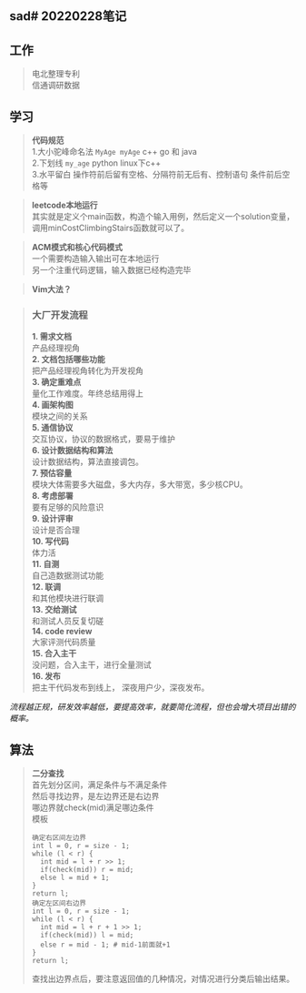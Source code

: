 sad# 20220228笔记
---
## 工作
> 电北整理专利  
> 信通调研数据

## 学习
>**代码规范**   
1.大小驼峰命名法  ``` MyAge myAge ``` c++ go 和 java   
2.下划线 ``` my_age ``` python linux下c++  
3.水平留白 操作符前后留有空格、分隔符前无后有、控制语句
条件前后空格等  

>**leetcode本地运行**  
其实就是定义个main函数，构造个输入用例，然后定义一个solution变量，调用minCostClimbingStairs函数就可以了。

> **ACM模式和核心代码模式**  
一个需要构造输入输出可在本地运行  
另一个注重代码逻辑，输入数据已经构造完毕

> **Vim大法？**

> ### 大厂开发流程  
>**1. 需求文档**   
产品经理视角   
**2. 文档包括哪些功能**  
把产品经理视角转化为开发视角  
**3. 确定重难点**   
量化工作难度。年终总结用得上  
**4. 画架构图**  
模块之间的关系  
**5. 通信协议**  
交互协议，协议的数据格式，要易于维护  
**6. 设计数据结构和算法**  
设计数据结构，算法直接调包。  
**7. 预估容量**  
模块大体需要多大磁盘，多大内存，多大带宽，多少核CPU。  
**8. 考虑部署**  
要有足够的风险意识  
**9. 设计评审**  
设计是否合理  
**10. 写代码**  
体力活  
**11. 自测**  
自己造数据测试功能  
**12. 联调**  
和其他模块进行联调  
**13. 交给测试**  
和测试人员反复切磋  
**14. code review**  
大家评测代码质量  
**15. 合入主干**  
没问题，合入主干，进行全量测试  
**16. 发布**  
把主干代码发布到线上， 深夜用户少，深夜发布。  

*流程越正规，研发效率越低，要提高效率，就要简化流程，但也会增大项目出错的概率。*

## 算法
> **二分查找**  
> 首先划分区间，满足条件与不满足条件  
> 然后寻找边界，是左边界还是右边界  
> 哪边界就check(mid)满足哪边条件  
> 模板  
> ```
> 确定右区间左边界
> int l = 0, r = size - 1;
> while (l < r) {
>   int mid = l + r >> 1;
>   if(check(mid)) r = mid;
>   else l = mid + 1;
> }
> return l;
> 确定左区间右边界
> int l = 0, r = size - 1;
> while (l < r) {
>   int mid = l + r + 1 >> 1;
>   if(check(mid)) l = mid;
>   else r = mid - 1; # mid-1前面就+1
> }
> return l;
> ```
> 查找出边界点后，要注意返回值的几种情况，对情况进行分类后输出结果。